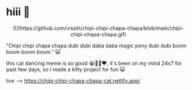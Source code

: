 # hiii 👋

<p align="center">
![](https://github.com/vissih/chipi-chipi-chapa-chapa/blob/main/chipi-chipi-chapa-chapa.gif)
</p>

"Chipi chipi chapa chapa dubi dubi daba daba magic pony dubi dubi boom boom boom boom." 😺

this cat dancing meme is so good 😭🤌✨❤️, it's been on my mind 24x7 for past few days, so I made a kitty project for fun 😺

live --> https://chipi-chipi-chapa-chapa-cat.netlify.app/
